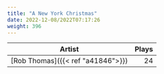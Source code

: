 ```yaml
---
title: "A New York Christmas"
date: 2022-12-08/2022T07:17:26
weight: 396
---
```




 Artist | Plays 
----- | -----:
[Rob Thomas]({{< ref "a41846">}}) | 24

